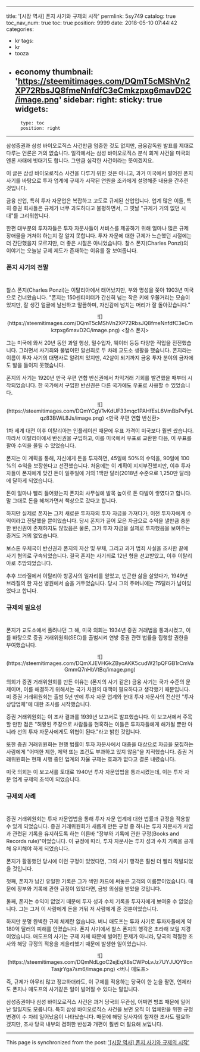 
---
title: '[시장 역사] 폰지 사기와 규제의 시작'
permlink: 5sy749
catalog: true
toc_nav_num: true
toc: true
position: 9999
date: 2018-05-10 07:44:42
categories:
- kr
tags:
- kr
- tooza
- economy
thumbnail: 'https://steemitimages.com/DQmT5cMShVn2XP72RbsJQ8fmeNnfdfC3eCmkzpxg6mavD2C/image.png'
sidebar:
    right:
        sticky: true
widgets:
    -
        type: toc
        position: right
---


삼성증권과 삼성 바이오로직스 사건만큼 엄중한 것도 없지만, 금융감독원 발표를 제대로 다루는 언론은 거의 없습니다.  일각에서는 삼성 바이오로직스 분식 회계 사건을 미국의 엔론 사태에 빗대기도 합니다.  그만큼 심각한 사건이라는 뜻이겠지요.

이 글은 삼성 바이오로직스 사건을 다루기 위한 것은 아니고, 과거 미국에서 벌어진 폰지 사기를 바탕으로 투자 업계에 규제가 시작된 연원을 조카에게 설명해준 내용을 간추린 것입니다. 

금융 산업, 특히 투자 자문업은 복잡하고 고도로 규제된 산업입니다. 업계 많은 이들, 특히 증권 회사들은 규제가 너무 과도하다고 불평하면서, 그 옛날 "규제가 거의 없던 시대"를 그리워합니다. 

한편 대부분의 투자자들은 투자 자문사들이 서비스를 제공하기 위해 얼마나 많은 규제 장애물을 거쳐야 하는지 잘 알지 못합니다. 투자 자문에 대한 규제가 느슨했던 시절에는 더 간단했을지 모르지만, 더 좋은 시절은 아니었습니다. 찰스 폰지(Charles Ponzi)의 이야기는 오늘날 규제 제도가 존재하는 이유를 잘 보여줍니다.

### 폰지 사기의 전말
#
찰스 폰지(Charles Ponzi)는 이탈리아에서 태어났지만, 부와 명성을 쫒아 1903년 미국으로 건너왔습니다.  "폰지는 150센티미터가 간신히 넘는 작은 키에 우쭐거리는 모습이었지만, 잘 생긴 얼굴에 날씬하고 말끔하며, 자신감에 넘치는 머리가 잘 돌아갔습니다." 

<center>
![](https://steemitimages.com/DQmT5cMShVn2XP72RbsJQ8fmeNnfdfC3eCmkzpxg6mavD2C/image.png)
<찰스 폰지>
</center>

그는 미국에 와서 20년 동안 과일 행상, 밀수업자, 웨이터 등등 다양한 직업을 전전했습니다. 그러면서 사기죄와 불법이민 알선죄로 두 차례 교도소 생활을 했습니다.  폰지라는 이름이 투자 사기의 대명사로 알려져 있지만, 42살이 되기까지 금융 투자 분야의 금자에도 발을 들이지 못했습니다.

폰지의 사기는 1920년 만국 우편 연합 반신권에서 차익거래 기회를 발견했을 때부터 시작되었습니다.  한 국가에서 구입한 반신권은 다른 국가에도 우표로 사용할 수 있었습니다. 

<center>
![](https://steemitimages.com/DQmYCgV1vKdUF33mqc1PAHfEsL6VmBbPvFyLqz83BWiL8Js/image.png)
<만국 우편 연합 반신환>
</center>

1차 세계 대전 이후 이탈리아는 인플레이션 때문에 우표 가격이 미국보다 훨씬 쌌습니다. 따라서 이탈리아에서 반신권을 구입하고, 이를 미국에서 우표로 교환한 다음, 이 우표를 팔아 수익을 올릴 수 있었습니다. 

폰지는 이 계획을 통해, 자신에게 돈을 투자하면, 45일에 50%의 수익을, 90일에 100 %의 수익을 보장한다고 선전했습니다. 처음에는 이 계획이 지지부진했지만, 이후 투자자들이 폰지에게 맞긴 돈이 일주일에 거의 1백만 달러(2018년 수준으로 1,250만 달러)에 달하게 되었습니다.  

돈이 얼마나 빨리 들어왔는지 폰지의 사무실에 발목 높이로 돈 다발이 쌓였다고 합니다. 말 그대로 돈을 헤쳐가면서 책상으로 갔다고 합니다.

하지만 실제로 폰지는 그저 새로운 투자자의 투자 자금을 가져다가, 이전 투자자에게 수익이라고 전달했을 뿐이었습니다. 당시 폰지가 끌어 모은 자금으로 수익을 낼만큼  충분한 반신권이 존재하지도 않았음은 물론, 그가 투자 자금을 실제로 투자했음을 보여주는 증거도 거의 없었습니다. 

보스톤 우체국이 반신권과 폰지의 자산 및 부채, 그리고 과거 범죄 사실을 조사한 끝에 사기 혐의로 구속되었습니다.  결국 폰지는 사기죄로 12년 형을 선고받았고, 이후 이탈리아로 추방되었습니다. 

추후 브라질에서 이탈리아 항공사의 일자리를 얻었고, 빈곤한 삶을 살았다가, 1949년 브라질의 한 자선 병원에서 숨을 거두었습니다.  당시 그의 주머니에는 75달러가 남아있었다고 합니다.

### 규제의 필요성
#
폰지가 교도소에서 풀려나던 그 해, 미국 의회는 1934년 증권 거래법을 통과시켰고, 이를 바탕으로 증권 거래위원회(SEC)를 출범시켜 연방 증권 관련 법률을 집행할 권한을 부여했습니다. 

<center>
![](https://steemitimages.com/DQmXJEVHGkZByoAKK5cudW21pQFGB1rCmVaGmmQ7nHbVtBq/image.png)
</center>

의회가 증권 거래위원회를 만든 이유는 (폰지의 사기 같은) 금융 사기는 국가 수준의 문제이며, 이를 해결하기 위해서는 국가 차원의 대책이 필요하다고 생각했기 때문입니다.  미 증권 거래위원회는 출범 5년 만에 투자 자문 업계와 현대 투자 자문사의 전신인  "투자 상담업체"에 대한 조사를 시작했습니다.

증권 거래위원회는 이 조사 결과를 1939년 보고서로 발표했습니다. 이 보고서에서 주목할 만한 점은 "허황된 주장으로 사람들을 현혹하는 이들은 투자자들에게 해가될 뿐만 아니라 선의 투자 자문사에게도 위협이 된다."라고 밝힌 것입니다.

또한 증권 거래위원회는 현행 법률이 투자 자문사에서 대중을 대상으로 자금을 모집하는 사람에게 "어떠한 제한, 제약 또는 조건도 부과하고 있지 않음"을 지적했습니다. 증권 거래위원회는 현재 시행 중인 업계의 자율 규제는 효과가 없다고 결론 내렸습니다.

미국 의회는 이 보고서를 토대로 1940년 투자 자문업법을 통과시켰는데, 이는 투자 자문 업계 규제의 초석이 되었습니다.

### 규제의 사례
#
증권 거래위원회는 투자 자문업법을 통해 투자 자문 업계에 대한 법률과 규정을 적용할 수 있게 되었습니다.  증권 거래위원회가 새롭게 만든 규정 중 하나는 투자 자문사가 사업과 관련된 기록을 유지하도록 하는 이른바 "장부와 기록에 관한 규정(Books and Records rule)"이었습니다. 이 규정에 따라, 투자 자문사는 투자 성과 수치 기록을 공개해 유지해야 하게 되었습니다. 

폰지가 활동했던 당시에 이런 규정이 있었다면, 그의 사기 행각은 훨씬 더 빨리 적발되었을 것입니다.  

첫째, 폰지가 남긴 유일한 기록은 그가 색인 카드에 써놓은 고객의 이름뿐이었습니다. 때문에 장부와 기록에 관한 규정이 있었다면, 금방 의심을 받았을 것입니다. 

둘째, 폰지는 수익이 없었기 때문에 투자 성과 수치 기록을 투자자에게 보여줄 수 없었습니다. 그는 그저 이 사람에게 돈을 거둬 저 사람에게 준 것뿐이었습니다.

하지만 분명 완벽한 규제 체제란 없습니다.  버니 매도프는 투자 사기로 투자자들에게 약 180억 달러의 피해를 안겼습니다. 폰지 사기에서 찰스 폰지의 행각은 초라해 보일 지경이었습니다.  매도프의 사기는 규제 자체 때문에 벌어진 문제가 아니라, 당국의 적절한 조사와 해당 규정의 적용을 게을리했기 때문에 발생한 일이었습니다.

<center>
![](https://steemitimages.com/DQmNdLgoC2ejEqX8sCWPoLvJz7UYJUQY9cnTasjrYga7sm6/image.png)
<버니 매도프>
</center>

즉, 규제가 아무리 많고 정교하더라도, 이 규제를 적용하는 당국이 한 눈을 팔면, 언제라도 폰지나 매도프의 사기같은 일이 벌어질 수 있다는 말입니다. 

삼성증권이나 삼성 바이오로직스 사건은 과거 당국의 무관심, 어쩌면 방조 때문에 일어난 일일지도 모릅니다. 특히 삼성 바이오로직스 사건을 보면 오직 이 업체만을 위한 규정 변경이 수 차례 일어났음이 나타났습니다. 때문에 해당 당사자의 철저한 조사도 필요하겠지만, 조사 당국 내부의 겸허한 반성과 개편이 훨씬 더 필요해 보입니다.

- - -

This page is synchronized from the post: ['[시장 역사] 폰지 사기와 규제의 시작'](https://steemit.com/@pius.pius/5sy749)
